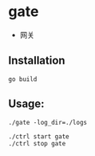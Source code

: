# gate

* 网关

## Installation

```
go build
```

## Usage:

```
./gate -log_dir=./logs

./ctrl start gate
./ctrl stop gate
```
